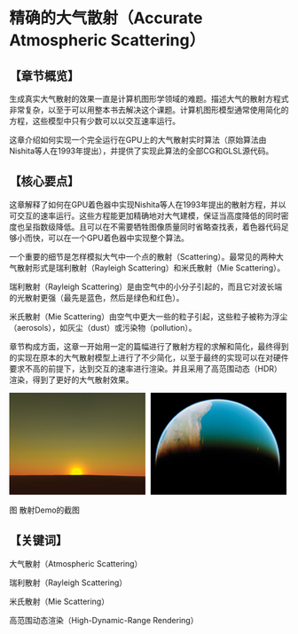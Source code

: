 ﻿# 精确的大气散射（Accurate Atmospheric Scattering）

## 

## 【章节概览】

生成真实大气散射的效果一直是计算机图形学领域的难题。描述大气的散射方程式非常复杂，以至于可以用整本书去解决这个课题。计算机图形模型通常使用简化的方程，这些模型中只有少数可以以交互速率运行。

这章介绍如何实现一个完全运行在GPU上的大气散射实时算法（原始算法由Nishita等人在1993年提出），并提供了实现此算法的全部CG和GLSL源代码。

## 

## 【核心要点】

这章解释了如何在GPU着色器中实现Nishita等人在1993年提出的散射方程，并以可交互的速率运行。这些方程能更加精确地对大气建模，保证当高度降低的同时密度也呈指数级降低。且可以在不需要牺牲图像质量同时省略查找表，着色器代码足够小而快，可以在一个GPU着色器中实现整个算法。

一个重要的细节是怎样模拟大气中一个点的散射（Scattering）。最常见的两种大气散射形式是瑞利散射（Rayleigh Scattering）和米氏散射（Mie Scattering）。

瑞利散射（Rayleigh Scattering）是由空气中的小分子引起的，而且它对波长端的光散射更强（最先是蓝色，然后是绿色和红色）。

米氏散射（Mie Scattering）由空气中更大一些的粒子引起，这些粒子被称为浮尘（aerosols），如灰尘（dust）或污染物（pollution）。

章节构成方面，这章一开始用一定的篇幅进行了散射方程的求解和简化，最终得到的实现在原本的大气散射模型上进行了不少简化，以至于最终的实现可以在对硬件要求不高的前提下，达到交互的速率进行渲染。并且采用了高范围动态（HDR）渲染，得到了更好的大气散射效果。

[
![img](AccurateAtmosphericScattering.assets/d398916378dc464ce8113f698a8f9f66.jpg)](https://github.com/QianMo/Game-Programmer-Study-Notes/blob/master/Content/%E3%80%8AGPUGems2%E3%80%8B%E5%85%A8%E4%B9%A6%E6%8F%90%E7%82%BC%E6%80%BB%E7%BB%93/Part1/media/d398916378dc464ce8113f698a8f9f66.jpg)

图 散射Demo的截图

## 

## 【关键词】

大气散射（Atmospheric Scattering）

瑞利散射（Rayleigh Scattering）

米氏散射（Mie Scattering）

高范围动态渲染（High-Dynamic-Range Rendering）
